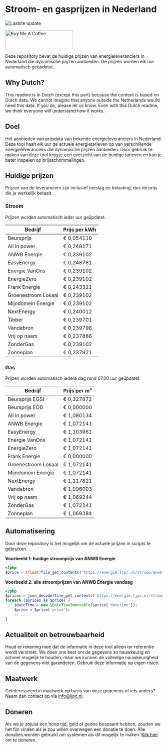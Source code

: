 # Stroom- en gasprijzen in Nederland

![Laatste update](https://img.shields.io/badge/laatste%20update-2023--12--22%2012%3A00%20CET-brightgreen)

<a href="https://www.buymeacoffee.com/Lars-" target="_blank"><img src="https://cdn.buymeacoffee.com/buttons/v2/default-orange.png" alt="Buy Me A Coffee" height="60" style="height: 60px !important;width: 217px !important;" ></a>

Deze repository bevat de huidige prijzen van energieleveranciers in Nederland die dynamische prijzen aanbieden. De prijzen worden elk uur automatisch geüpdatet.

## Why Dutch?

This readme is in Dutch (except this part) because the content is based on Dutch data. We cannot imagine that anyone outside the Netherlands would need this data. If you do, please let us know. Even with this Dutch readme, we think
everyone will understand how it works.

## Doel

Het aanbieden van prijsdata van bekende energieleveranciers in Nederland. Deze tool haalt elk uur de actuele energietarieven op van verschillende energieleveranciers die dynamische prijzen aanbieden. Door gebruik te maken van deze tool
krijg je een overzicht van de huidige tarieven en kun je beter inspelen op prijsschommelingen.

## Huidige prijzen

Prijzen van de leveranciers zijn inclusief toeslag en belasting, dus de prijs die je werkelijk betaalt.

### Stroom

Prijzen worden automatisch ieder uur geüpdatet.

 Bedrijf | Prijs per kWh 
---------|---------------
Beursprijs | € 0,054110
All in power | € 0,248171
ANWB Energie | € 0,239102
EasyEnergy | € 0,248781
Energie VanOns | € 0,239102
EnergieZero | € 0,239102
Frank Energie | € 0,243321
Groenestroom Lokaal | € 0,239102
Mijndomein Energie | € 0,239102
NextEnergy | € 0,240012
Tibber | € 0,239701
Vandebron | € 0,239798
Vrij op naam | € 0,237886
ZonderGas | € 0,239102
Zonneplan | € 0,237921


### Gas

Prijzen worden automatisch iedere dag rond 07.00 uur geüpdatet.

 Bedrijf | Prijs per m³ 
---------|--------------
Beursprijs EGSI | € 0,327872
Beursprijs EOD | € 0,000000
All in power | € 1,080134
ANWB Energie | € 1,072141
EasyEnergy | € 1,103961
Energie VanOns | € 1,072141
EnergieZero | € 1,072141
Frank Energie | € 0,000000
Groenestroom Lokaal | € 1,072141
Mijndomein Energie | € 1,072141
NextEnergy | € 1,117821
Vandebron | € 1,096003
Vrij op naam | € 1,069244
ZonderGas | € 1,072141
Zonneplan | € 1,069384


## Automatisering

Door deze repository is het mogelijk om de actuele prijzen in scripts te gebruiken.

**Voorbeeld 1: huidige stroomprijs van ANWB Energie**

```php
<?php
$price = (float)file_get_contents('https://energie.ljpc.nl/stroom/anwb-energie-nu.txt');

```

**Voorbeeld 2: alle stroomprijzen van ANWB Energie vandaag**

```php
<?php
$prices = json_decode(file_get_contents('https://energie.ljpc.nl/stroom/all-in-power-vandaag.json'),true);
foreach ($prices as $price) {
    $dateTime = new \DateTimeImmutable($price['datetime']);
    $price = $price['price'];
    // ...
}
```

## Actualiteit en betrouwbaarheid

Houd er rekening mee dat de informatie in deze tool alleen ter referentie wordt verstrekt. We doen ons best om de gegevens zo nauwkeurig en actueel mogelijk te houden, maar we kunnen de volledige nauwkeurigheid van de gegevens niet
garanderen. Gebruik deze informatie op eigen risico.

## Maatwerk

Geïnteresseerd in maatwerk op basis van deze gegevens of iets anders? Neem dan contact op
via [info@ljpc.nl](mailto:info@ljpc.nl?subject=Energie%20prijzen).

## Doneren

Als we je zojuist een hoop tijd, geld of gedoe bespaard hebben, zouden we het fijn vinden als je zou willen overwegen een
donatie te doen. Alle donaties worden gebruikt om systemen als dit mogelijk te
maken. [Klik hier](https://www.buymeacoffee.com/Lars-) om te doneren.
